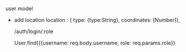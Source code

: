 user model
- add location
  location   : { type: {type:String}, coordinates: [Number]},


  /auth/login/:role

	User.find({{username: req.body.username, role: req.params.role})